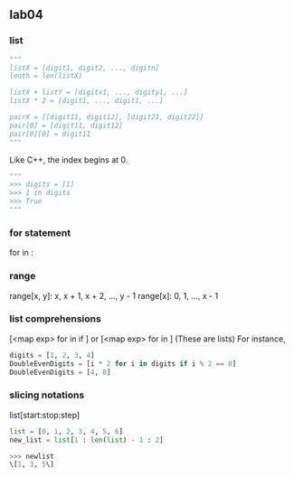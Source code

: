 ## lab04

### list
```python
"""
listX = [digit1, digit2, ..., digitn]
lenth = len(listX)

listX + listY = [digitx1, ..., digity1, ...]
listX * 2 = [digit1, ..., digit1, ...]

pairX = [[digit11, digit12], [digit21, digit22]]
pair[0] = [digit11, digit12]
pair[0][0] = digit11
"""
```
Like C++, the index begins at 0.  
```python
"""
>>> digits = [1]
>>> 1 in digits
>>> True
"""
```

### for statement
for <name> in <expression>: 
    <suite>

### range
range\[x, y\]: x, x + 1, x + 2, ..., y - 1
range\[x\]: 0, 1, ..., x - 1

### list comprehensions
[\<map exp> for <name> in <iter exp> if <filter exp>\]
or [\<map exp> for <name> in <iter exp>\]
(These are lists)
For instance,
```python
digits = [1, 2, 3, 4]
DoubleEvenDigits = [i * 2 for i in digits if i % 2 == 0]
DoubleEvenDigits = [4, 8]
```

### slicing notations
list\[start:stop:step\]
```python
list = [0, 1, 2, 3, 4, 5, 6]
new_list = list[1 : len(list) - 1 : 2]
```
```python
>>> newlist
\[1, 3, 5\]
```
